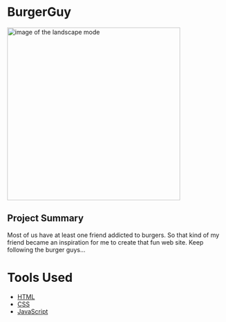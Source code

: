 # BurgerGuy

<img src="https://raw.githubusercontent.com/akoulouris/BurgerGuy/master/Screenshots/BurgerGuy.gif" width="400" alt="image of the landscape mode">

## Project Summary

Most of us have at least one friend addicted to burgers. So that kind of my friend became an inspiration for me to create that fun web site.  Keep following the burger guys…

# Tools Used 

* [HTML](https://en.wikipedia.org/wiki/HTML)
* [CSS](https://en.wikipedia.org/wiki/Cascading_Style_Sheets)
* [JavaScript](https://en.wikipedia.org/wiki/JavaScript)
